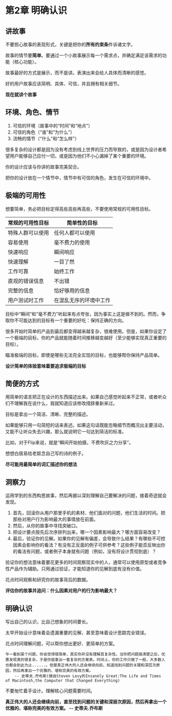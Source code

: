 # 第2章 明确认识



## 讲故事

不要担心故事的表现形式，关键是把你的**所有约束条**件诉诸文字。

故事的情节要**简单**。要通过一个小故事展示每一个需求点，并确定满足该需求的功能（核心功能）。

故事最好的方式是展示，而不是讲。表演出来会给人具体而清晰的感觉。

好的用户故事应该简明、具体、可信，并且拥有相关细节。

**现在就讲个故事**

## 环境、角色、情节

1. 可信的环境（故事中的“时间”和“地点”）
2. 可信的角色（“谁”和“为什么”）
3. 流畅的情节（“什么”和“怎么样”）

很多复杂的设计都是因为没有考虑到线上世界的压力而导致的，或是因为设计者希望用户能够自己应付一切，或是因为他们不小心漏掉了某个重要的环境。

你的设计应该与你讲的故事完美契合。 

把你的设计放在一个情节中，情节中有可信的角色，发生在可信的环境中。

## 极端的可用性

想要简单，务必把目标定得高些高些再高些，不要使用常规的可用性目标。

| 常规的可用性目标 | 简单性的目标 |
| -- | -- |
| 特殊人群可以使用 | 任何人都可以使用 |
| 容易使用 | 毫不费力的使用 |
| 快速响应 | 瞬间响应 |
| 快速理解 | 一目了然 |
| 工作可靠 | 始终工作 |
| 直观的错误信息 | 不出错 |
| 完整的信息 | 恰好够用的信息 |
| 用户测试时工作 | 在混乱无序的环境中工作 |


目标中“瞬间”和“毫不费力”听起来有点夸张，因为事实上这是做不到的。然而，争取你不可能达到的目标有一个重要的好吃：保持正确的方向。

很多开始时简单的产品到最后都变得越来越复杂，很难使用。但是，如果你设定了一个极端的目标，你的产品就能随着时间推移越变越好（至少能够实现真正重要的目标）。

瞄准极端的目标，即使是哪些无法完全实现的目标，也能够帮你保持产品简单。

**设计简单的体验意味着要追求极端的目标**

## 简便的方式

用简单的语言把正在设计的东西描述出来。如果自己感觉听起来不正常，或者听众们不理解我在说什么，我就知道应该修改措辞重新来过。

目标是拿出一个简洁、清晰、完整的描述。

如果能够只用一句简短的话来表述。如果这句话既能忽略细节而概况出主要活动，又能不让听众失去兴趣，那么就说明它一句达到简洁的标准。

比如，对于Flip来说，就是“瞬间开始拍摄，不费吹灰之力分享”。

想想白居易给老妪念自己写的诗的例子。

**尽可能用最简单的词汇描述你的想法**

## 洞察力

运用学到的东西构思故事，然后再据以深刻理解自己要解决的问题，接着奇迹就会发现。


1. 首先，回滚你从用户那里手机的素材、他们面对的问题，他们生活的时间。把那些对用户行为影响最大的事情放在前面。
2. 然后，从你的故事中寻找突破口。
3. 把设计要点按先后次序排列出来，哪一个因素影响最大？哪方面容易改变？
4. 最后，验证你的见解。如果你的见解有偏差，会导致什么结果？有哪些不可控因素会影响你的看法？有没有正反面的例子可供参考？这些例子能否反映出你的看法有问题，或者例子本身就有问题（例如，没有将设计贯彻到底）？

验证你的想法意味着要花更多的时间观察现实中的人，通常可以使用原型或者竞争性产品作为辅助。只用通过验证，才能知道你的见解到底有没有价值。

花点时间观察和研究你的故事背后的数据。

**评估你的故事并追问：什么因素对用户的行为影响最大？**

## 明确认识

写出自己的认识，比自己想象的时间要长。

太早开始设计意味着会遗漏重要的见解，甚至意味着设计思路完全错误。

花点时间理解问题，可以帮你想出更好、更简单的方案。

```
乍一看到某个问题，你会觉得很简单，其实你并没有理解其复杂性。当你把问题搞清楚之后，优惠发现真的很复杂，于是你就拿出一套复杂的方案来。时间上，你的工作只做了一般，大多数人也都会到此为止......。但是真正伟大的人还会继续向前，知道找到问题的关键和深层次原因，然后再拿出一个优雅的、堪称完美的有效方案。
    -- 史蒂夫.乔布斯(摘自Steven Levy的Insanely Great:The Life and Times of Macintosh,the Computer that Changed Everything)
```

不要匆忙着手设计。理解核心问题需要时间。

**真正伟大的人还会继续向前，直至找到问题的关键和深层次原因，然后再拿出一个优雅的、堪称完美的有效方案。 -- 史蒂夫.乔布斯**